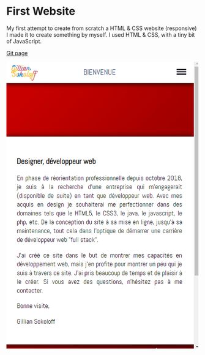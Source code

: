# First Website
My first attempt to create from scratch a HTML & CSS website (responsive)
I made it to create something by myself. 
I used HTML & CSS, with a tiny bit of JavaScript.

[Git page](https://socalloff.github.io/first-ever-website-2018/index.html)

![1st website gif](1stWebSite.gif)